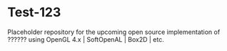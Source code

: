 # Test-123
Placeholder repository for the upcoming open source implementation of ?????? using OpenGL 4.x | SoftOpenAL | Box2D | etc.
